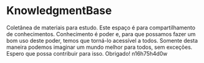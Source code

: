 # KnowledgmentBase
Coletânea de materiais para estudo.
Este espaço é para compartilhamento de conhecimentos.
Conhecimento é poder e, para que possamos fazer um bom uso deste poder, temos que torná-lo acessível a todos.
Somente desta maneira podemos imaginar um mundo melhor para todos, sem exceções.
Espero que possa contribuir para isso.
Obrigado!
n16h75h4d0w
